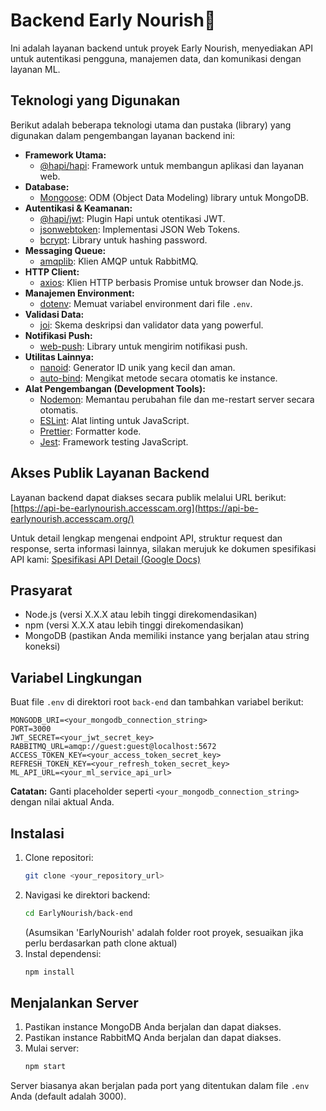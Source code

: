 # Backend Early Nourish🌾

Ini adalah layanan backend untuk proyek Early Nourish, menyediakan API untuk autentikasi pengguna, manajemen data, dan komunikasi dengan layanan ML.

## Teknologi yang Digunakan

Berikut adalah beberapa teknologi utama dan pustaka (library) yang digunakan dalam pengembangan layanan backend ini:

- **Framework Utama:**
  - [@hapi/hapi](https://hapi.dev/): Framework untuk membangun aplikasi dan layanan web.
- **Database:**
  - [Mongoose](https://mongoosejs.com/): ODM (Object Data Modeling) library untuk MongoDB.
- **Autentikasi & Keamanan:**
  - [@hapi/jwt](https://hapi.dev/module/jwt/): Plugin Hapi untuk otentikasi JWT.
  - [jsonwebtoken](https://github.com/auth0/node-jsonwebtoken): Implementasi JSON Web Tokens.
  - [bcrypt](https://github.com/kelektiv/node.bcrypt.js): Library untuk hashing password.
- **Messaging Queue:**
  - [amqplib](https://github.com/squaremo/amqp.node): Klien AMQP untuk RabbitMQ.
- **HTTP Client:**
  - [axios](https://axios-http.com/): Klien HTTP berbasis Promise untuk browser dan Node.js.
- **Manajemen Environment:**
  - [dotenv](https://github.com/motdotla/dotenv): Memuat variabel environment dari file `.env`.
- **Validasi Data:**
  - [joi](https://joi.dev/): Skema deskripsi dan validator data yang powerful.
- **Notifikasi Push:**
  - [web-push](https://github.com/web-push-libs/web-push): Library untuk mengirim notifikasi push.
- **Utilitas Lainnya:**
  - [nanoid](https://github.com/ai/nanoid): Generator ID unik yang kecil dan aman.
  - [auto-bind](https://github.com/sindresorhus/auto-bind): Mengikat metode secara otomatis ke instance.
- **Alat Pengembangan (Development Tools):**
  - [Nodemon](https://nodemon.io/): Memantau perubahan file dan me-restart server secara otomatis.
  - [ESLint](https://eslint.org/): Alat linting untuk JavaScript.
  - [Prettier](https://prettier.io/): Formatter kode.
  - [Jest](https://jestjs.io/): Framework testing JavaScript.

## Akses Publik Layanan Backend
Layanan backend dapat diakses secara publik melalui URL berikut:
[https://api-be-earlynourish.accesscam.org](https://api-be-earlynourish.accesscam.org/)

Untuk detail lengkap mengenai endpoint API, struktur request dan response, serta informasi lainnya, silakan merujuk ke dokumen spesifikasi API kami:
[Spesifikasi API Detail (Google Docs)](https://docs.google.com/document/d/1stmp3PBsQIGKKsLM0CH3UeTV3bW7SsOwRVBQLXcyO0Y/edit?tab=t.0)

## Prasyarat
- Node.js (versi X.X.X atau lebih tinggi direkomendasikan)
- npm (versi X.X.X atau lebih tinggi direkomendasikan)
- MongoDB (pastikan Anda memiliki instance yang berjalan atau string koneksi)

## Variabel Lingkungan
Buat file `.env` di direktori root `back-end` dan tambahkan variabel berikut:

```
MONGODB_URI=<your_mongodb_connection_string>
PORT=3000
JWT_SECRET=<your_jwt_secret_key>
RABBITMQ_URL=amqp://guest:guest@localhost:5672
ACCESS_TOKEN_KEY=<your_access_token_secret_key>
REFRESH_TOKEN_KEY=<your_refresh_token_secret_key>
ML_API_URL=<your_ml_service_api_url>
```
**Catatan:** Ganti placeholder seperti `<your_mongodb_connection_string>` dengan nilai aktual Anda.

## Instalasi
1. Clone repositori:
   ```bash
   git clone <your_repository_url>
   ```
2. Navigasi ke direktori backend:
   ```bash
   cd EarlyNourish/back-end 
   ```
   (Asumsikan 'EarlyNourish' adalah folder root proyek, sesuaikan jika perlu berdasarkan path clone aktual)
3. Instal dependensi:
   ```bash
   npm install
   ```

## Menjalankan Server
1. Pastikan instance MongoDB Anda berjalan dan dapat diakses.
2. Pastikan instance RabbitMQ Anda berjalan dan dapat diakses.
3. Mulai server:
   ```bash
   npm start
   ```
Server biasanya akan berjalan pada port yang ditentukan dalam file `.env` Anda (default adalah 3000).
